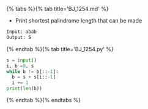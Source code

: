 {% tabs %}{% tab title='BJ_1254.md' %}

* Print shortest palindrome length that can be made

```txt
Input: abab
Output: 5
```

{% endtab %}{% tab title='BJ_1254.py' %}

```py
s = input()
i, b =0, s
while b != b[::-1]:
  b = s + s[i::-1]
  i += 1
print(len(b))
```

{% endtab %}{% endtabs %}
